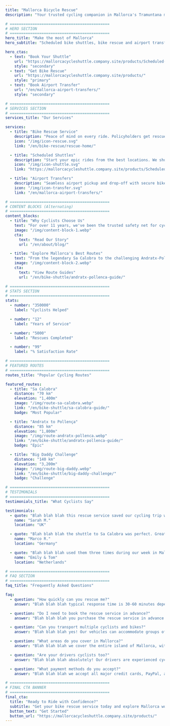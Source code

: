 ```yaml
---
title: "Mallorca Bicycle Rescue"
description: "Your trusted cycling companion in Mallorca's Tramuntana mountains. Bike rescue service, shuttles, and airport transfers for cyclists."

# ============================================
# HERO SECTION
# ============================================
hero_title: "Make the most of Mallorca"
hero_subtitle: "Scheduled bike shuttles, bike rescue and airport transfers by cyclists for cyclists"

hero_ctas:
  - text: "Book Your Shuttle"
    url: "https://mallorcacycleshuttle.company.site/products/Scheduled-Bike-Buses-c15728235"
    style: "secondary"
  - text: "Get Bike Rescue"
    url: "https://mallorcacycleshuttle.company.site/products/"
    style: "primary"
  - text: "Book Airport Transfer"
    url: "/en/mallorca-airport-transfers/"
    style: "secondary"

# ============================================
# SERVICES SECTION
# ============================================
services_title: "Our Services"

services:
  - title: "Bike Rescue Service"
    description: "Peace of mind on every ride. Policyholders get rescued Mallorca-wide if bike or body break down."
    icon: "/img/icon-rescue.svg"
    link: "/en/bike-rescue/rescue-home/"

  - title: "Scheduled Shuttles"
    description: "Start your epic rides from the best locations. We shuttle you and your bike to the start of the iconic routes."
    icon: "/img/icon-shuttle.svg"
    link: "https://mallorcacycleshuttle.company.site/products/Scheduled-Bike-Buses-c15728235"

  - title: "Airport Transfers"
    description: "Seamless airport pickup and drop-off with secure bike transport. Start your cycling holiday stress-free from the moment you land."
    icon: "/img/icon-transfer.svg"
    link: "/en/mallorca-airport-transfers/"

# ============================================
# CONTENT BLOCKS (Alternating)
# ============================================
content_blocks:
  - title: "Why Cyclists Choose Us"
    text: "For over 11 years, we've been the trusted safety net for cyclists in Mallorca. With thousands of rescues completed and countless shuttles run, we understand what riders need. Professional drivers, secure bike transport, and local knowledge you can count on."
    image: "/img/content-block-1.webp"
    cta:
      text: "Read Our Story"
      url: "/en/about/blog/"

  - title: "Explore Mallorca's Best Routes"
    text: "From the legendary Sa Calobra to the challenging Andratx-Pollença traverse, Mallorca offers world-class cycling. Our comprehensive route guides help you plan your perfect ride with detailed maps, elevation profiles, and insider tips."
    image: "/img/content-block-2.webp"
    cta:
      text: "View Route Guides"
      url: "/en/bike-shuttle/andratx-pollenca-guide/"

# ============================================
# STATS SECTION
# ============================================
stats:
  - number: "350000"
    label: "Cyclists Helped"

  - number: "12"
    label: "Years of Service"

  - number: "5000"
    label: "Rescues Completed"

  - number: "99"
    label: "% Satisfaction Rate"

# ============================================
# FEATURED ROUTES
# ============================================
routes_title: "Popular Cycling Routes"

featured_routes:
  - title: "Sa Calobra"
    distance: "70 km"
    elevation: "1,400m"
    image: "/img/route-sa-calobra.webp"
    link: "/en/bike-shuttle/sa-calobra-guide/"
    badge: "Most Popular"

  - title: "Andratx to Pollença"
    distance: "85 km"
    elevation: "1,800m"
    image: "/img/route-andratx-pollenca.webp"
    link: "/en/bike-shuttle/andratx-pollenca-guide/"
    badge: "Epic"

  - title: "Big Daddy Challenge"
    distance: "140 km"
    elevation: "3,200m"
    image: "/img/route-big-daddy.webp"
    link: "/en/bike-shuttle/big-daddy-challenge/"
    badge: "Challenge"

# ============================================
# TESTIMONIALS
# ============================================
testimonials_title: "What Cyclists Say"

testimonials:
  - quote: "Blah blah blah this rescue service saved our cycling trip when my friend had a mechanical issue. Professional, fast, and friendly. Highly recommend!"
    name: "Sarah M."
    location: "UK"

  - quote: "Blah blah blah the shuttle to Sa Calobra was perfect. Great driver, secure bike transport, and we started our ride from exactly where we wanted. Worth every penny."
    name: "Marco R."
    location: "Germany"

  - quote: "Blah blah blah used them three times during our week in Mallorca. Airport transfer and two rescues. The peace of mind alone is worth it. These guys know cycling."
    name: "Emily & Tom"
    location: "Netherlands"

# ============================================
# FAQ SECTION
# ============================================
faq_title: "Frequently Asked Questions"

faq:
  - question: "How quickly can you rescue me?"
    answer: "Blah blah blah typical response time is 30-60 minutes depending on your location in Mallorca. We have multiple vehicles stationed across the island for fast response."

  - question: "Do I need to book the rescue service in advance?"
    answer: "Blah blah blah you purchase the rescue service in advance (valid for your entire stay), but you only call us when you actually need a pickup. No booking required for the rescue itself."

  - question: "Can you transport multiple cyclists and bikes?"
    answer: "Blah blah blah yes! Our vehicles can accommodate groups of cyclists with secure bike racks. Perfect for riding groups or cycling clubs."

  - question: "What areas do you cover in Mallorca?"
    answer: "Blah blah blah we cover the entire island of Mallorca, with a focus on the Tramuntana mountain region where most cyclists ride. From Andratx to Pollença and everywhere in between."

  - question: "Are your drivers cyclists too?"
    answer: "Blah blah blah absolutely! Our drivers are experienced cyclists who know the routes, the challenges, and exactly what you need. They speak English, Spanish, and German."

  - question: "What payment methods do you accept?"
    answer: "Blah blah blah we accept all major credit cards, PayPal, and bank transfers. Payment is processed securely through our booking system."

# ============================================
# FINAL CTA BANNER
# ============================================
final_cta:
  title: "Ready to Ride with Confidence?"
  subtitle: "Get your bike rescue service today and explore Mallorca worry-free"
  button_text: "Get Started"
  button_url: "https://mallorcacycleshuttle.company.site/products/"
---
```

